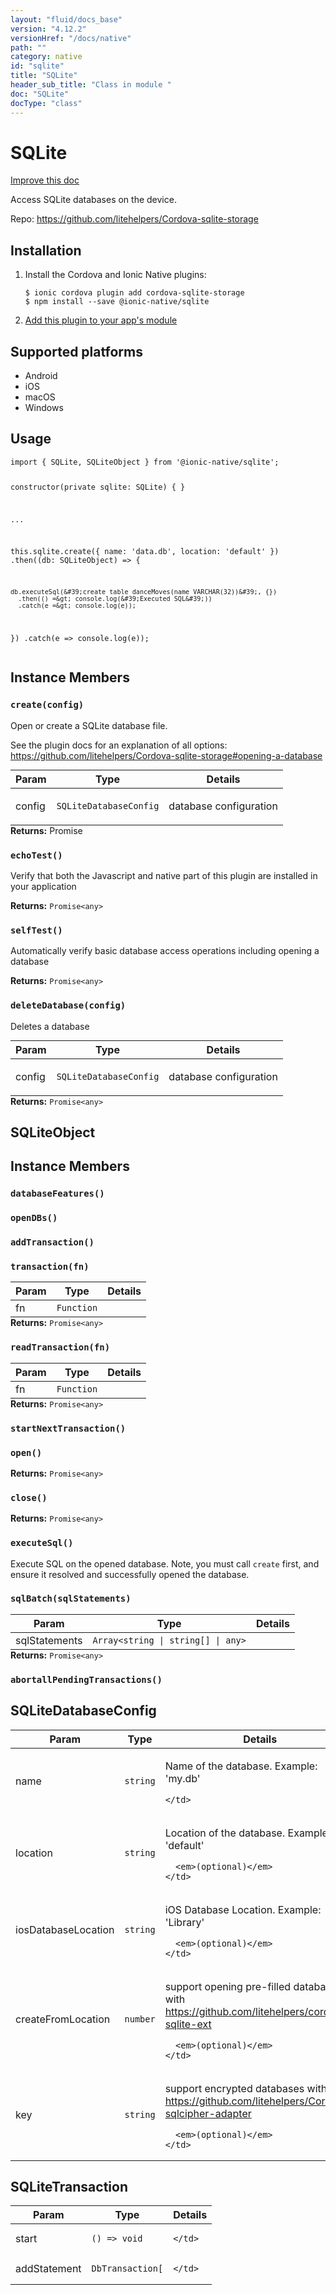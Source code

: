 ```yaml
---
layout: "fluid/docs_base"
version: "4.12.2"
versionHref: "/docs/native"
path: ""
category: native
id: "sqlite"
title: "SQLite"
header_sub_title: "Class in module "
doc: "SQLite"
docType: "class"
---
```


<h1 class="api-title">SQLite</h1>

<a class="improve-v2-docs" href="http://github.com/ionic-team/ionic-native/edit/master/src/@ionic-native/plugins/sqlite/index.ts#L140">
  Improve this doc
</a>







<p>Access SQLite databases on the device.</p>


<p>Repo:
  <a href="https://github.com/litehelpers/Cordova-sqlite-storage">
    https://github.com/litehelpers/Cordova-sqlite-storage
  </a>
</p>


<h2><a class="anchor" name="installation" href="#installation"></a>Installation</h2>
<ol class="installation">
  <li>Install the Cordova and Ionic Native plugins:<br>
    <pre><code class="nohighlight">$ ionic cordova plugin add cordova-sqlite-storage
$ npm install --save @ionic-native/sqlite
</code></pre>
  </li>
  <li><a href="https://ionicframework.com/docs/native/#Add_Plugins_to_Your_App_Module">Add this plugin to your app's module</a></li>
</ol>



<h2><a class="anchor" name="platforms" href="#platforms"></a>Supported platforms</h2>
<ul>
  <li>Android</li><li>iOS</li><li>macOS</li><li>Windows</li>
</ul>






<h2><a class="anchor" name="usage" href="#usage"></a>Usage</h2>
<pre><code class="lang-typescript">import { SQLite, SQLiteObject } from &#39;@ionic-native/sqlite&#39;;

constructor(private sqlite: SQLite) { }

...

this.sqlite.create({
  name: &#39;data.db&#39;,
  location: &#39;default&#39;
})
  .then((db: SQLiteObject) =&gt; {


    db.executeSql(&#39;create table danceMoves(name VARCHAR(32))&#39;, {})
      .then(() =&gt; console.log(&#39;Executed SQL&#39;))
      .catch(e =&gt; console.log(e));


  })
  .catch(e =&gt; console.log(e));
</code></pre>








<h2><a class="anchor" name="instance-members" href="#instance-members"></a>Instance Members</h2>
<h3><a class="anchor" name="create" href="#create"></a><code>create(config)</code></h3>


Open or create a SQLite database file.

See the plugin docs for an explanation of all options: https://github.com/litehelpers/Cordova-sqlite-storage#opening-a-database

<table class="table param-table" style="margin:0;">
  <thead>
  <tr>
    <th>Param</th>
    <th>Type</th>
    <th>Details</th>
  </tr>
  </thead>
  <tbody>
  <tr>
    <td>
      config</td>
    <td>
      <code>SQLiteDatabaseConfig</code>
    </td>
    <td>
      <p>database configuration</p>
</td>
  </tr>
  </tbody>
</table>

<div class="return-value" markdown="1">
  <i class="icon ion-arrow-return-left"></i>
  <b>Returns:</b>  Promise<SQLiteObject>

</div><h3><a class="anchor" name="echoTest" href="#echoTest"></a><code>echoTest()</code></h3>


Verify that both the Javascript and native part of this plugin are installed in your application


<div class="return-value" markdown="1">
  <i class="icon ion-arrow-return-left"></i>
  <b>Returns:</b> <code>Promise&lt;any&gt;</code> 
</div><h3><a class="anchor" name="selfTest" href="#selfTest"></a><code>selfTest()</code></h3>


Automatically verify basic database access operations including opening a database


<div class="return-value" markdown="1">
  <i class="icon ion-arrow-return-left"></i>
  <b>Returns:</b> <code>Promise&lt;any&gt;</code> 
</div><h3><a class="anchor" name="deleteDatabase" href="#deleteDatabase"></a><code>deleteDatabase(config)</code></h3>


Deletes a database
<table class="table param-table" style="margin:0;">
  <thead>
  <tr>
    <th>Param</th>
    <th>Type</th>
    <th>Details</th>
  </tr>
  </thead>
  <tbody>
  <tr>
    <td>
      config</td>
    <td>
      <code>SQLiteDatabaseConfig</code>
    </td>
    <td>
      <p>database configuration</p>
</td>
  </tr>
  </tbody>
</table>

<div class="return-value" markdown="1">
  <i class="icon ion-arrow-return-left"></i>
  <b>Returns:</b> <code>Promise&lt;any&gt;</code> 
</div>

<h2><a class="anchor" name="SQLiteObject" href="#SQLiteObject"></a>SQLiteObject</h2>




<h2><a class="anchor" name="instance-members" href="#instance-members"></a>Instance Members</h2>
<h3><a class="anchor" name="databaseFeatures" href="#databaseFeatures"></a><code>databaseFeatures()</code></h3>





<h3><a class="anchor" name="openDBs" href="#openDBs"></a><code>openDBs()</code></h3>





<h3><a class="anchor" name="addTransaction" href="#addTransaction"></a><code>addTransaction()</code></h3>







<h3><a class="anchor" name="transaction" href="#transaction"></a><code>transaction(fn)</code></h3>





<table class="table param-table" style="margin:0;">
  <thead>
  <tr>
    <th>Param</th>
    <th>Type</th>
    <th>Details</th>
  </tr>
  </thead>
  <tbody>
  <tr>
    <td>
      fn</td>
    <td>
      <code>Function</code>
    </td>
    <td>
      </td>
  </tr>
  </tbody>
</table>

<div class="return-value" markdown="1">
  <i class="icon ion-arrow-return-left"></i>
  <b>Returns:</b> <code>Promise&lt;any&gt;</code> 
</div><h3><a class="anchor" name="readTransaction" href="#readTransaction"></a><code>readTransaction(fn)</code></h3>



<table class="table param-table" style="margin:0;">
  <thead>
  <tr>
    <th>Param</th>
    <th>Type</th>
    <th>Details</th>
  </tr>
  </thead>
  <tbody>
  <tr>
    <td>
      fn</td>
    <td>
      <code>Function</code>
    </td>
    <td>
      </td>
  </tr>
  </tbody>
</table>

<div class="return-value" markdown="1">
  <i class="icon ion-arrow-return-left"></i>
  <b>Returns:</b> <code>Promise&lt;any&gt;</code> 
</div><h3><a class="anchor" name="startNextTransaction" href="#startNextTransaction"></a><code>startNextTransaction()</code></h3>







<h3><a class="anchor" name="open" href="#open"></a><code>open()</code></h3>





<div class="return-value" markdown="1">
  <i class="icon ion-arrow-return-left"></i>
  <b>Returns:</b> <code>Promise&lt;any&gt;</code> 
</div><h3><a class="anchor" name="close" href="#close"></a><code>close()</code></h3>





<div class="return-value" markdown="1">
  <i class="icon ion-arrow-return-left"></i>
  <b>Returns:</b> <code>Promise&lt;any&gt;</code> 
</div><h3><a class="anchor" name="executeSql" href="#executeSql"></a><code>executeSql()</code></h3>


Execute SQL on the opened database. Note, you must call `create` first, and
ensure it resolved and successfully opened the database.



<h3><a class="anchor" name="sqlBatch" href="#sqlBatch"></a><code>sqlBatch(sqlStatements)</code></h3>



<table class="table param-table" style="margin:0;">
  <thead>
  <tr>
    <th>Param</th>
    <th>Type</th>
    <th>Details</th>
  </tr>
  </thead>
  <tbody>
  <tr>
    <td>
      sqlStatements</td>
    <td>
      <code>Array&lt;string | string[] | any&gt;</code>
    </td>
    <td>
      </td>
  </tr>
  </tbody>
</table>

<div class="return-value" markdown="1">
  <i class="icon ion-arrow-return-left"></i>
  <b>Returns:</b> <code>Promise&lt;any&gt;</code> 
</div><h3><a class="anchor" name="abortallPendingTransactions" href="#abortallPendingTransactions"></a><code>abortallPendingTransactions()</code></h3>











<h2><a class="anchor" name="SQLiteDatabaseConfig" href="#SQLiteDatabaseConfig"></a>SQLiteDatabaseConfig</h2>

<table class="table param-table" style="margin:0;">
  <thead>
  <tr>
    <th>Param</th>
    <th>Type</th>
    <th>Details</th>
  </tr>
  </thead>
  <tbody>
  
  <tr>
    <td>
      name
    </td>
    <td>
      <code>string</code>
    </td>
    <td>
      <p>Name of the database. Example: &#39;my.db&#39;</p>

      
    </td>
  </tr>
  
  <tr>
    <td>
      location
    </td>
    <td>
      <code>string</code>
    </td>
    <td>
      <p>Location of the database. Example: &#39;default&#39;</p>

      <em>(optional)</em>
    </td>
  </tr>
  
  <tr>
    <td>
      iosDatabaseLocation
    </td>
    <td>
      <code>string</code>
    </td>
    <td>
      <p>iOS Database Location. Example: &#39;Library&#39;</p>

      <em>(optional)</em>
    </td>
  </tr>
  
  <tr>
    <td>
      createFromLocation
    </td>
    <td>
      <code>number</code>
    </td>
    <td>
      <p>support opening pre-filled databases with <a href="https://github.com/litehelpers/cordova-sqlite-ext">https://github.com/litehelpers/cordova-sqlite-ext</a></p>

      <em>(optional)</em>
    </td>
  </tr>
  
  <tr>
    <td>
      key
    </td>
    <td>
      <code>string</code>
    </td>
    <td>
      <p>support encrypted databases with <a href="https://github.com/litehelpers/Cordova-sqlcipher-adapter">https://github.com/litehelpers/Cordova-sqlcipher-adapter</a></p>

      <em>(optional)</em>
    </td>
  </tr>
  
  </tbody>
</table>


<h2><a class="anchor" name="SQLiteTransaction" href="#SQLiteTransaction"></a>SQLiteTransaction</h2>

<table class="table param-table" style="margin:0;">
  <thead>
  <tr>
    <th>Param</th>
    <th>Type</th>
    <th>Details</th>
  </tr>
  </thead>
  <tbody>
  
  <tr>
    <td>
      start
    </td>
    <td>
      <code>() =&gt; void</code>
    </td>
    <td>
      
      
    </td>
  </tr>
  
  <tr>
    <td>
      addStatement
    </td>
    <td>
      <code>DbTransaction[</code>
    </td>
    <td>
      
      
    </td>
  </tr>
  
  </tbody>
</table>





